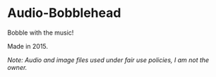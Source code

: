 # Audio-Bobblehead
 Bobble with the music!
 
 Made in 2015.
 
 *Note: Audio and image files used under fair use policies, I am not the owner.*

